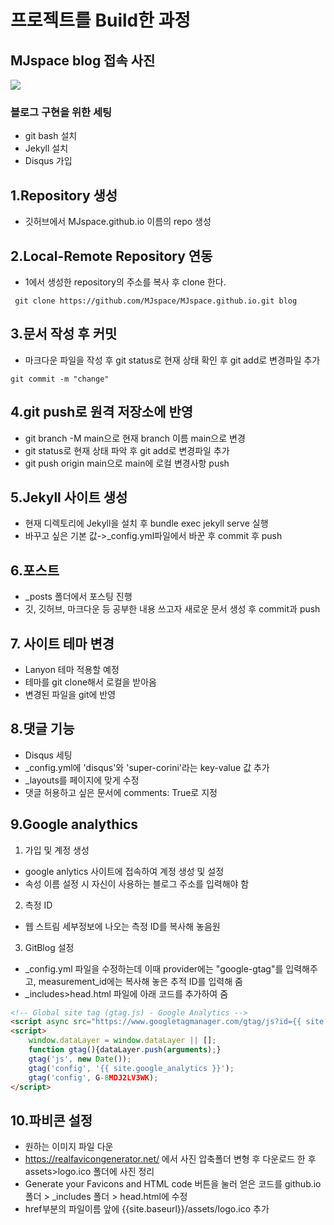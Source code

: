 # 프로젝트를 Build한 과정
## MJspace blog 접속 사진

<img src="https://ibb.co/zrV2MsH">


### 블로그 구현을 위한 세팅
- git bash 설치
- Jekyll 설치
- Disqus 가입

## 1.Repository 생성
- 깃허브에서 MJspace.github.io 이름의 repo 생성

## 2.Local-Remote Repository 연동
- 1에서 생성한 repository의 주소를 복사 후 clone 한다.
```
 git clone https://github.com/MJspace/MJspace.github.io.git blog
```
## 3.문서 작성 후 커밋
- 마크다운 파일을 작성 후 git status로 현재 상태 확인 후 git add로 변경파일 추가
```
git commit -m "change"
```
## 4.git push로 원격 저장소에 반영
- git branch -M main으로 현재 branch 이름 main으로 변경
- git status로 현재 상태 파악 후 git add로 변경파일 추가
- git push origin main으로 main에 로컬 변경사항 push

## 5.Jekyll 사이트 생성
- 현재 디렉토리에 Jekyll을 설치 후 bundle exec jekyll serve 실행 
- 바꾸고 싶은 기본 값->_config.yml파일에서 바꾼 후 commit 후 push

## 6.포스트
- _posts 폴더에서 포스팅 진행
- 깃, 깃허브, 마크다운 등 공부한 내용 쓰고자 새로운 문서 생성 후 commit과 push

## 7. 사이트 테마 변경
- Lanyon 테마 적용할 예정
- 테마를 git clone해서 로컬을 받아옴
- 변경된 파일을 git에 반영

## 8.댓글 기능
- Disqus 세팅
- _config.yml에 'disqus'와 'super-corini'라는 key-value 값 추가
- _layouts를 페이지에 맞게 수정
- 댓글 허용하고 싶은 문서에 comments: True로 지정

## 9.Google analythics
1. 가입 및 계정 생성
 - google anlytics 사이트에 접속하여 계정 생성 및 설정
 - 속성 이름 설정 시 자신이 사용하는 블로그 주소를 입력해야 함

2. 측정 ID
- 웹 스트림 세부정보에 나오는 측정 ID를 복사해 놓음원

3. GitBlog 설정
- _config.yml 파일을 수정하는데 이때 provider에는 "google-gtag"를 입력해주고, measurement_id에는 복사해 놓은 추적 ID를 입력해 줌
- _includes>head.html 파일에 아래 코드를 추가하여 줌

```html
<!-- Global site tag (gtag.js) - Google Analytics -->
<script async src="https://www.googletagmanager.com/gtag/js?id={{ site.google_analytics }}"></script>
<script>
    window.dataLayer = window.dataLayer || [];
    function gtag(){dataLayer.push(arguments);}
    gtag('js', new Date());
    gtag('config', '{{ site.google_analytics }}');
    gtag('config', G-8MDJ2LV3WK);
</script>
```

## 10.파비콘 설정
- 원하는 이미지 파일 다운
- https://realfavicongenerator.net/ 에서 사진 압축폴더 변형 후 다운로드 한 후 assets>logo.ico 폴더에 사진 정리
- Generate your Favicons and HTML code 버튼을 눌러 얻은 코드를  github.io 폴더 > _includes 폴더 > head.html에 수정
- href부분의 파일이름 앞에 {{site.baseurl}}/assets/logo.ico 추가
